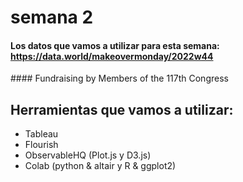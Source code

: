 # semana 2

#### Los datos que vamos a utilizar para esta semana: https://data.world/makeovermonday/2022w44

#### Fundraising by Members of the 117th Congress


## Herramientas que vamos a utilizar:

* Tableau
* Flourish
* ObservableHQ (Plot.js y D3.js)
* Colab (python & altair y R & ggplot2)
